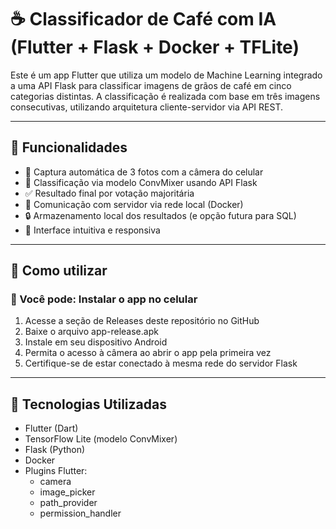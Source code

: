 
# ☕ Classificador de Café com IA (Flutter + Flask + Docker + TFLite)

Este é um app Flutter que utiliza um modelo de Machine Learning integrado a uma API Flask para classificar imagens de grãos de café em cinco categorias distintas. A classificação é realizada com base em três imagens consecutivas, utilizando arquitetura cliente-servidor via API REST.

---

## 🧠 Funcionalidades

- 📸 Captura automática de 3 fotos com a câmera do celular  
- 🤖 Classificação via modelo ConvMixer usando API Flask  
- ✅ Resultado final por votação majoritária  
- 🔗 Comunicação com servidor via rede local (Docker)  
- 🔒 Armazenamento local dos resultados (e opção futura para SQL)  
- 🎨 Interface intuitiva e responsiva  

---

## 🚀 Como utilizar

### 📱 Você pode: Instalar o app no celular

1. Acesse a seção de Releases deste repositório no GitHub  
2. Baixe o arquivo app-release.apk  
3. Instale em seu dispositivo Android  
4. Permita o acesso à câmera ao abrir o app pela primeira vez  
5. Certifique-se de estar conectado à mesma rede do servidor Flask  

---

## 📱 Tecnologias Utilizadas

- Flutter (Dart)  
- TensorFlow Lite (modelo ConvMixer)  
- Flask (Python)  
- Docker  
- Plugins Flutter:  
  - camera  
  - image_picker  
  - path_provider  
  - permission_handler  


